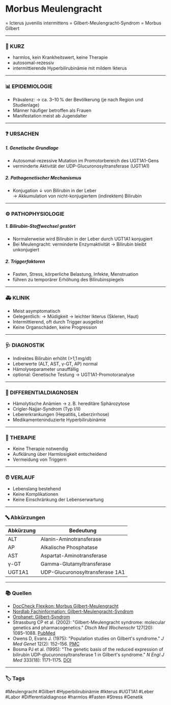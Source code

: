 # Morbus Meulengracht
= Icterus juvenilis intermittens
= Gilbert-Meulengracht-Syndrom
= Morbus Gilbert

---

### 💬 KURZ
- harmlos, kein Krankheitswert, keine Therapie
- autosomal-rezessiv
- intermittierende Hyperbilirubinämie mit mildem Ikterus

---

### 📊 EPIDEMIOLOGIE
- Prävalenz:
	→ ca. 3–10 % der Bevölkerung (je nach Region und Studienlage)  
- Männer häufiger betroffen als Frauen  
- Manifestation meist ab Jugendalter

---

### ❓ URSACHEN
##### 1. Genetische Grundlage
- Autosomal-rezessive Mutation im Promotorbereich des UGT1A1-Gens  
- verminderte Aktivität der UDP-Glucuronosyltransferase (UGT1A1)

##### 2. Pathogenetischer Mechanismus
- Konjugation ↓ von Bilirubin in der Leber  
	→ Akkumulation von nicht-konjugiertem (indirektem) Bilirubin

---

### ⚙️ PATHOPHYSIOLOGIE

##### 1. Bilirubin-Stoffwechsel gestört
- Normalerweise wird Bilirubin in der Leber durch UGT1A1 konjugiert  
- Bei Meulengracht: verminderte Enzymaktivität 
	→ Bilirubin bleibt unkonjugiert

##### 2. Triggerfaktoren
- Fasten, Stress, körperliche Belastung, Infekte, Menstruation  
- führen zu temporärer Erhöhung des Bilirubinspiegels

---

### 🚑 KLINIK 
- Meist asymptomatisch  
- Gelegentlich: 
	→ Müdigkeit
	→ leichter Ikterus (Skleren, Haut)
- Intermittierend, oft durch Trigger ausgelöst  
- Keine Organschäden, keine Progression

---

### 🩺 DIAGNOSTIK
- Indirektes Bilirubin erhöht (>1,1 mg/dl)  
- Leberwerte (ALT, AST, γ-GT, AP) normal  
- Hämolyseparameter unauffällig
- optional: Genetische Testung
	→ UGT1A1-Promotoranalyse

---

### 🔀 DIFFERENTIALDIAGNOSEN
- Hämolytische Anämien 
	→ z. B. hereditäre Sphärozytose
- Crigler-Najjar-Syndrom (Typ I/II)  
- Lebererkrankungen (Hepatitis, Leberzirrhose)  
- Medikamenteninduzierte Hyperbilirubinämie

---

### 🏥 THERAPIE
- Keine Therapie notwendig  
- Aufklärung über Harmlosigkeit entscheidend  
- Vermeidung von Triggern

---

### ⏰ VERLAUF

- Lebenslang bestehend  
- Keine Komplikationen  
- Keine Einschränkung der Lebenserwartung

---

### 🔤 Abkürzungen

| Abkürzung | Bedeutung                          |
|-----------|-------------------------------------|
| ALT       | Alanin-Aminotransferase             |
| AP        | Alkalische Phosphatase              |
| AST       | Aspartat-Aminotransferase           |
| γ-GT      | Gamma-Glutamyltransferase           |
| UGT1A1    | UDP-Glucuronosyltransferase 1A1     |

---

### 📚 Quellen
- [DocCheck Flexikon: Morbus Gilbert-Meulengracht](https://flexikon.doccheck.com/de/Morbus_Gilbert-Meulengracht)  
- [Nordlab Fachinformation: Gilbert-Meulengracht-Syndrom](https://www.nordlab.de/images/fachinformationen/Fachinfo_Gilbert_Meulengracht.pdf)  
- [Orphanet: Gilbert-Syndrom](https://www.orpha.net/de/disease/detail/357)  
- Strassburg CP et al. (2002): "Gilbert-Meulengracht syndrome: molecular genetics and pharmacogenetics." *Dtsch Med Wochenschr* 127(20): 1085–1088. [PubMed](https://pubmed.ncbi.nlm.nih.gov/12098189/)  
- Owens D, Evans J. (1975): "Population studies on Gilbert's syndrome." *J Med Genet* 12(2): 152–156. [PMC](https://www.ncbi.nlm.nih.gov/pmc/articles/PMC1013511/)  
- Bosma PJ et al. (1995): "The genetic basis of the reduced expression of bilirubin UDP-glucuronosyltransferase 1 in Gilbert's syndrome." *N Engl J Med* 333(18): 1171–1175. [DOI](https://doi.org/10.1056/NEJM199511023331803)

---

### 🏷️ Tags
#Meulengracht #Gilbert #Hyperbilirubinämie #Ikterus #UGT1A1 #Leber #Labor #Differentialdiagnose #harmlos #Fasten #Stress #Genetik 